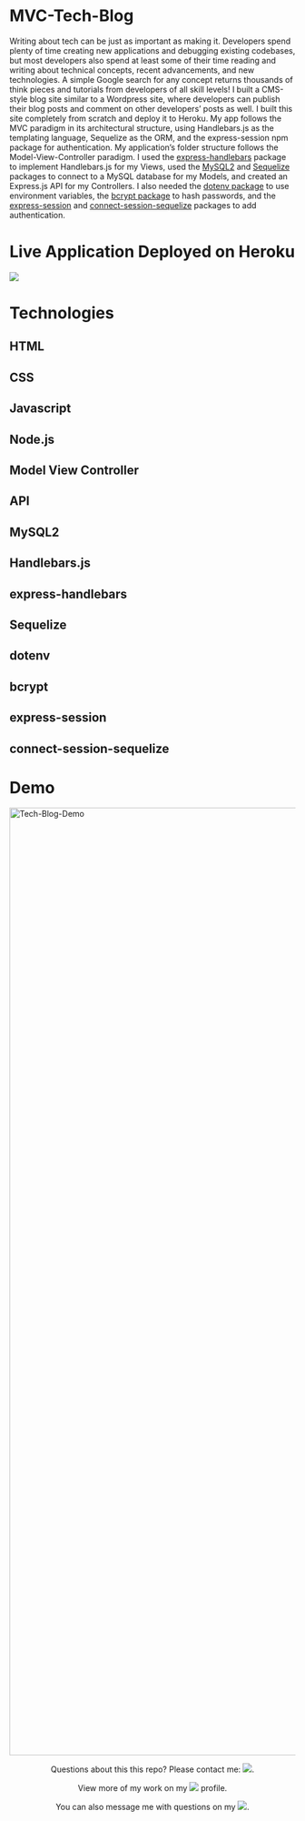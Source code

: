 # MVC-Tech-Blog
Writing about tech can be just as important as making it. Developers spend plenty of time creating new applications and debugging existing codebases, but most developers also spend at least some of their time reading and writing about technical concepts, recent advancements, and new technologies. A simple Google search for any concept returns thousands of think pieces and tutorials from developers of all skill levels!  I built a CMS-style blog site similar to a Wordpress site, where developers can publish their blog posts and comment on other developers’ posts as well. I built this site completely from scratch and deploy it to Heroku. My app follows the MVC paradigm in its architectural structure, using Handlebars.js as the templating language, Sequelize as the ORM, and the express-session npm package for authentication. My application’s folder structure follows the Model-View-Controller paradigm. I used the [express-handlebars](https://www.npmjs.com/package/express-handlebars) package to implement Handlebars.js for my Views, used the [MySQL2](https://www.npmjs.com/package/mysql2) and [Sequelize](https://www.npmjs.com/package/sequelize) packages to connect to a MySQL database for my Models, and created an Express.js API for my Controllers.  I also needed the [dotenv package](https://www.npmjs.com/package/dotenv) to use environment variables, the [bcrypt package](https://www.npmjs.com/package/bcrypt) to hash passwords, and the [express-session](https://www.npmjs.com/package/express-session) and [connect-session-sequelize](https://www.npmjs.com/package/connect-session-sequelize) packages to add authentication.

# Live Application Deployed on Heroku

<a src="https://model-view-control-tech-blog.herokuapp.com"/><img src="https://img.shields.io/badge/Heroku-430098?style=for-the-badge&logo=heroku&logoColor=white"/></a>

# Technologies

## HTML
## CSS
## Javascript
## Node.js
## Model View Controller
## API
## MySQL2
## Handlebars.js
## express-handlebars
## Sequelize
## dotenv
## bcrypt
## express-session
## connect-session-sequelize

# Demo

<a href="https://watch.screencastify.com/v/qXqef2PJLKU1JiXhzI3w"><img width="1667" alt="Tech-Blog-Demo" src="https://user-images.githubusercontent.com/52815609/142335356-ca5bca89-18a1-46c8-8bae-973e57d8eff5.png">
</a>


<p align="center">Questions about this this repo? Please contact me: <a href="mailto:carson74johnson@gmail.com"><img src="https://img.shields.io/badge/gmail-%23DD0031.svg?&style=for-the-badge&logo=gmail&logoColor=white"/></a>.</p>
<p align="center">View more of my work on my <a href="https://github.com/cjohnson74"><img src="https://img.shields.io/badge/GitHub-100000?style=for-the-badge&logo=github&logoColor=white"/></a> profile.</p> 
<p align="center">You can also message me with questions on my <a href="https://www.linkedin.com/in/carson74johnson/"><img src="https://img.shields.io/badge/LinkedIn-0077B5?style=for-the-badge&logo=linkedin&logoColor=white"/></a>.</p>
